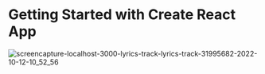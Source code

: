# Getting Started with Create React App

![screencapture-localhost-3000-lyrics-track-lyrics-track-31995682-2022-10-12-10_52_56](https://user-images.githubusercontent.com/98261745/195408659-470e31aa-8c60-4d20-9507-d654e10241f1.png)

